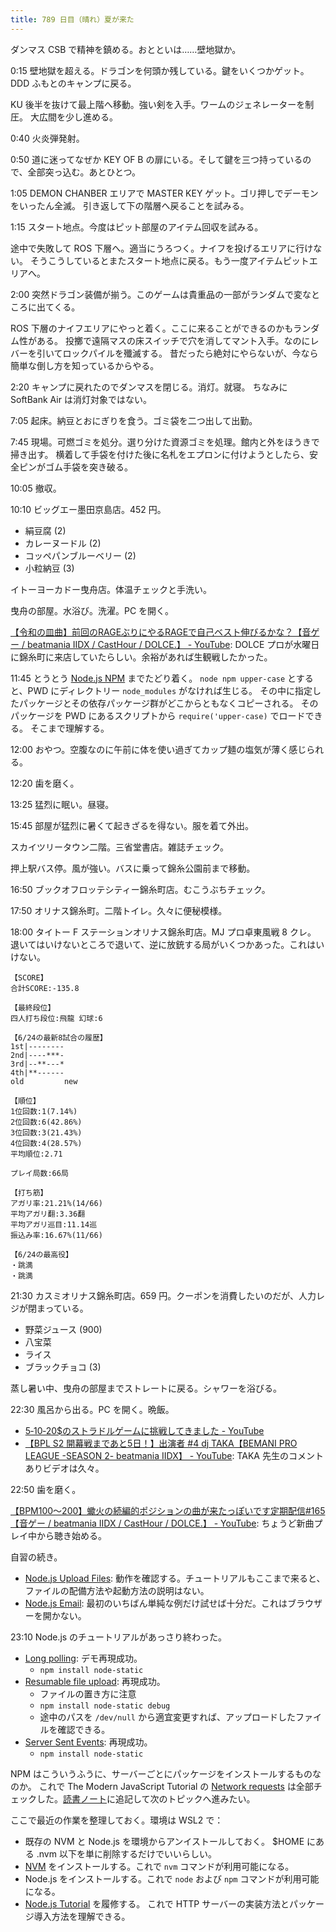 ```yaml
---
title: 789 日目（晴れ）夏が来た
---
```


ダンマス CSB で精神を鎮める。おとといは……壁地獄か。

0:15 壁地獄を超える。ドラゴンを何頭か残している。鍵をいくつかゲット。
DDD ふもとのキャンプに戻る。

KU 後半を抜けて最上階へ移動。強い剣を入手。ワームのジェネレーターを制圧。
大広間を少し進める。

0:40 火炎弾発射。

0:50 道に迷ってなぜか KEY OF B の扉にいる。そして鍵を三つ持っているので、全部突っ込む。あとひとつ。

1:05 DEMON CHANBER エリアで MASTER KEY ゲット。ゴリ押しでデーモンをいったん全滅。
引き返して下の階層へ戻ることを試みる。

1:15 スタート地点。今度はピット部屋のアイテム回収を試みる。

途中で失敗して ROS 下層へ。適当にうろつく。ナイフを投げるエリアに行けない。
そうこうしているとまたスタート地点に戻る。もう一度アイテムピットエリアへ。

2:00 突然ドラゴン装備が揃う。このゲームは貴重品の一部がランダムで変なところに出てくる。

ROS 下層のナイフエリアにやっと着く。ここに来ることができるのかもランダム性がある。
投擲で遠隔マスの床スイッチで穴を消してマント入手。なのにレバーを引いてロックパイルを殲滅する。
昔だったら絶対にやらないが、今なら簡単な倒し方を知っているからやる。

2:20 キャンプに戻れたのでダンマスを閉じる。消灯。就寝。
ちなみに SoftBank Air は消灯対象ではない。

7:05 起床。納豆とおにぎりを食う。ゴミ袋を二つ出して出勤。

7:45 現場。可燃ゴミを処分。選り分けた資源ゴミを処理。館内と外をほうきで掃き出す。
横着して手袋を付けた後に名札をエプロンに付けようとしたら、安全ピンがゴム手袋を突き破る。

10:05 撤収。

10:10 ビッグエー墨田京島店。452 円。

* 絹豆腐 (2)
* カレーヌードル (2)
* コッペパンブルーベリー (2)
* 小粒納豆 (3)

イトーヨーカドー曳舟店。体温チェックと手洗い。

曳舟の部屋。水浴び。洗濯。PC を開く。

[【令和の皿曲】前回のRAGEぶりにやるRAGEで自己ベスト伸びるかな？【音ゲー / beatmania IIDX / CastHour / DOLCE.】 - YouTube](https://www.youtube.com/watch?v=Fb0Gvmg7l4w):
DOLCE プロが水曜日に錦糸町に来店していたらしい。余裕があれば生観戦したかった。

11:45 とうとう [Node.js NPM](https://www.w3schools.com/nodejs/nodejs_npm.asp) までたどり着く。
`node npm upper-case` とすると、PWD にディレクトリー `node_modules` がなければ生じる。
その中に指定したパッケージとその依存パッケージ群がどこからともなくコピーされる。
そのパッケージを PWD にあるスクリプトから `require('upper-case)` でロードできる。
そこまで理解する。

12:00 おやつ。空腹なのに午前に体を使い過ぎてカップ麺の塩気が薄く感じられる。

12:20 歯を磨く。

13:25 猛烈に眠い。昼寝。

15:45 部屋が猛烈に暑くて起きざるを得ない。服を着て外出。

スカイツリータウン二階。三省堂書店。雑誌チェック。

押上駅バス停。風が強い。バスに乗って錦糸公園前まで移動。

16:50 ブックオフロッテシティー錦糸町店。むこうぶちチェック。

17:50 オリナス錦糸町。二階トイレ。久々に便秘模様。

18:00 タイトー F ステーションオリナス錦糸町店。MJ プロ卓東風戦 8 クレ。
退いてはいけないところで退いて、逆に放銃する局がいくつかあった。これはいけない。

```text
【SCORE】
合計SCORE:-135.8

【最終段位】
四人打ち段位:飛龍 幻球:6

【6/24の最新8試合の履歴】
1st|--------
2nd|----***-
3rd|--**---*
4th|**------
old         new

【順位】
1位回数:1(7.14%)
2位回数:6(42.86%)
3位回数:3(21.43%)
4位回数:4(28.57%)
平均順位:2.71

プレイ局数:66局

【打ち筋】
アガリ率:21.21%(14/66)
平均アガリ翻:3.36翻
平均アガリ巡目:11.14巡
振込み率:16.67%(11/66)

【6/24の最高役】
・跳満
・跳満
```

21:30 カスミオリナス錦糸町店。659 円。クーポンを消費したいのだが、人力レジが閉まっている。

* 野菜ジュース (900)
* 八宝菜
* ライス
* ブラックチョコ (3)

蒸し暑い中、曳舟の部屋までストレートに戻る。シャワーを浴びる。

22:30 風呂から出る。PC を開く。晩飯。

* [5‐10‐20$のストラドルゲームに挑戦してきました - YouTube](https://www.youtube.com/watch?v=Ui5LQvfoFo4)
* [【BPL S2 開幕戦まであと5日！】出演者 &#x23;4 dj TAKA【BEMANI PRO LEAGUE -SEASON 2- beatmania IIDX】 - YouTube](https://www.youtube.com/watch?v=UDm30kgzY1g):
  TAKA 先生のコメントありビデオは久々。

22:50 歯を磨く。

[【BPM100～200】蠍火の続編的ポジションの曲が来たっぽいです定期配信&#x23;165【音ゲー / beatmania IIDX / CastHour / DOLCE.】 - YouTube](https://www.youtube.com/watch?v=waQ-9C_KA-w):
ちょうど新曲プレイ中から聴き始める。

自習の続き。

* [Node.js Upload Files](https://www.w3schools.com/nodejs/nodejs_uploadfiles.asp):
  動作を確認する。チュートリアルもここまで来ると、ファイルの配備方法や起動方法の説明はない。
* [Node.js Email](https://www.w3schools.com/nodejs/nodejs_email.asp):
  最初のいちばん単純な例だけ試せば十分だ。これはブラウザーを開かない。

23:10 Node.js のチュートリアルがあっさり終わった。

* [Long polling](https://javascript.info/long-polling): デモ再現成功。
  * `npm install node-static`
* [Resumable file upload](https://javascript.info/resume-upload): 再現成功。
  * ファイルの置き方に注意
  * `npm install node-static debug`
  * 途中のパスを `/dev/null` から適宜変更すれば、アップロードしたファイルを確認できる。
* [Server Sent Events](https://javascript.info/server-sent-events): 再現成功。
  * `npm install node-static`

NPM はこういうふうに、サーバーごとにパッケージをインストールするものなのか。
これで The Modern JavaScript Tutorial の [Network requests](https://javascript.info/network)
は全部チェックした。[読書ノート][note]に追記して次のトピックへ進みたい。

ここで最近の作業を整理しておく。環境は WSL2 で：

* 既存の NVM と Node.js を環境からアンイストールしておく。
  $HOME にある .nvm 以下を単に削除するだけでいいらしい。
* [NVM](https://github.com/nvm-sh/nvm) をインストールする。これで `nvm` コマンドが利用可能になる。
* Node.js をインストールする。これで `node` および `npm` コマンドが利用可能になる。
* [Node.js Tutorial](https://www.w3schools.com/nodejs/default.asp) を履修する。
  これで HTTP サーバーの実装方法とパッケージ導入方法を理解できる。

[note]: https://showa-yojyo.github.io/notebook/
